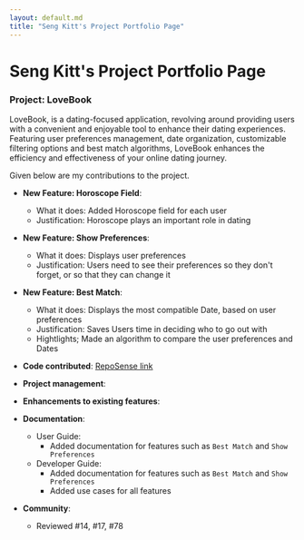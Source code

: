 ```yaml
---
layout: default.md
title: "Seng Kitt's Project Portfolio Page"
---
```


# Seng Kitt's Project Portfolio Page

### Project: LoveBook

LoveBook, is a dating-focused application, revolving around providing users with a convenient
and enjoyable tool to enhance their dating experiences. Featuring user preferences management, date organization,
customizable filtering options and best match algorithms, LoveBook enhances the efficiency and effectiveness of your
online dating journey.

Given below are my contributions to the project.

* **New Feature: Horoscope Field**:
    * What it does: Added Horoscope field for each user 
    * Justification: Horoscope plays an important role in dating

* **New Feature: Show Preferences**:
    * What it does: Displays user preferences
    * Justification: Users need to see their preferences so they don't forget, or so that they can change it

* **New Feature: Best Match**:
    * What it does: Displays the most compatible Date, based on user preferences
    * Justification: Saves Users time in deciding who to go out with
    * Hightlights; Made an algorithm to compare the user preferences and Dates

* **Code contributed**: [RepoSense link](https://nus-cs2103-ay2324s1.github.io/tp-dashboard/?search=bobscodedump&sort=groupTitle&sortWithin=title&timeframe=commit&mergegroup=&groupSelect=groupByRepos&breakdown=true&checkedFileTypes=docs~functional-code~test-code&since=2023-09-22)

* **Project management**:

* **Enhancements to existing features**:

* **Documentation**:
    * User Guide:
       * Added documentation for features such as `Best Match` and `Show Preferences`
    * Developer Guide:
       * Added documentation for features such as `Best Match` and `Show Preferences`
       * Added use cases for all features

* **Community**:
   * Reviewed #14, #17, #78
